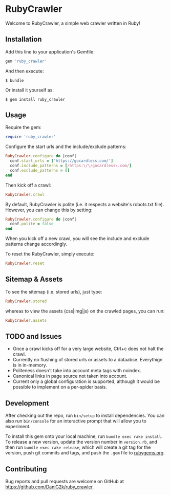 # RubyCrawler

Welcome to RubyCrawler, a simple web crawler written in Ruby!

## Installation

Add this line to your application's Gemfile:

```ruby
gem 'ruby_crawler'
```

And then execute:

    $ bundle

Or install it yourself as:

    $ gem install ruby_crawler

## Usage

Require the gem:

```ruby
require 'ruby_crawler'
```

Configure the start urls and the include/exclude patterns:

```ruby
RubyCrawler.configure do |conf|
  conf.start_urls = ['https://gocardless.com/']
  conf.include_patterns = [/https:\/\/gocardless\.com/]
  conf.exclude_patterns = []
end
```

Then kick off a crawl:

```ruby
RubyCrawler.crawl
```

By default, RubyCrawler is polite (i.e. it respects a website's robots.txt file). However, you can change this by setting:

```ruby
RubyCrawler.configure do |conf|
  conf.polite = false
end
```

When you kick off a new crawl, you will see the include and exclude patterns change accordingly.

To reset the RubyCrawler, simply execute:

```ruby
RubyCrawler.reset
```

## Sitemap & Assets

To see the sitemap (i.e. stored urls), just type:

```ruby
RubyCrawler.stored
```

whereas to view the assets (css|img|js) on the crawled pages, you can run:

```ruby
RubyCrawler.assets
```

## TODO and Issues

* Once a crawl kicks off for a very large website, Ctrl+c does not halt the crawl.
* Currently no flushing of stored urls or assets to a dataabse. Everythign is in in-memory.
* Politeness doesn't take into account meta tags with noindex.
* Canonical links in page source not taken into account.
* Current only a global configuration is supported, although it would be possible to implement on a per-spider basis.

## Development

After checking out the repo, run `bin/setup` to install dependencies. You can also run `bin/console` for an interactive prompt that will allow you to experiment.

To install this gem onto your local machine, run `bundle exec rake install`. To release a new version, update the version number in `version.rb`, and then run `bundle exec rake release`, which will create a git tag for the version, push git commits and tags, and push the `.gem` file to [rubygems.org](https://rubygems.org).

## Contributing

Bug reports and pull requests are welcome on GitHub at https://github.com/DaniG2k/ruby_crawler.


